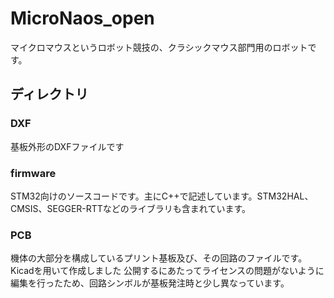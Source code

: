 # MicroNaos_open
マイクロマウスというロボット競技の、クラシックマウス部門用のロボットです。

## ディレクトリ
### DXF
基板外形のDXFファイルです

### firmware
STM32向けのソースコードです。主にC++で記述しています。STM32HAL、CMSIS、SEGGER-RTTなどのライブラリも含まれています。

### PCB
機体の大部分を構成しているプリント基板及び、その回路のファイルです。Kicadを用いて作成しました
公開するにあたってライセンスの問題がないように編集を行ったため、回路シンボルが基板発注時と少し異なっています。